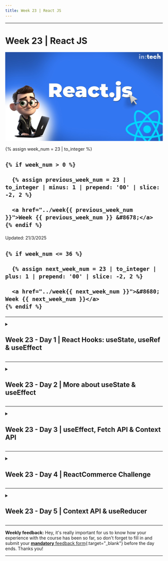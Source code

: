 ```yaml
---
title: Week 23 | React JS
---
```


<hr class="mb-0">

<h1 id="{{ Week 23-React JS | slugify }}">
  <span class="week-prefix">Week 23 |</span> React JS
</h1>

<img src="assets/React.js.jpg" />

<div class="week-controls">

  {% assign week_num = 23 | to_integer %}

  <h2 class="week-controls__previous_week">

    {% if week_num > 0 %}

      {% assign previous_week_num = 23 | to_integer | minus: 1 | prepend: '00' | slice: -2, 2 %}

      <a href="../week{{ previous_week_num }}">Week {{ previous_week_num }} &#8678;</a>
    {% endif %}

  </h2>

  <span>Updated: 21/3/2025</span>

  <h2 class="week-controls__next_week">

    {% if week_num <= 36 %}

      {% assign next_week_num = 23 | to_integer | plus: 1 | prepend: '00' | slice: -2, 2 %}

      <a href="../week{{ next_week_num }}">&#8680; Week {{ next_week_num }}</a>
    {% endif %}

  </h2>

</div>

---

<!-- Week 23 - Day 1 | React Hooks: useState, useRef & useEffect -->
<details markdown="1">
  <summary>
    <h2>
      <span class="summary-day">Week 23 - Day 1</span> | React Hooks: useState, useRef & useEffect</h2>
  </summary>

### Schedule

  - **Watch the lectures**
  - **Study the suggested material**
  - **Practice on the topics and share your questions**

### Study Plan

  Your instructor will share the video lectures with you. Here are the topics covered:

  - **Part 1:** useState Hook
  - **Part 2:** useRef & useEffect Hooks

  You can find the lecture code [here](https://github.com/in-tech-gration/WDX-180/tree/main/curriculum/week23/assets/day01/code){:target="_blank"}

  Remember, the code is a React app created using [vite](https://vite.dev/guide/#scaffolding-your-first-vite-project){:target="_blank"}.

  **Tips:**  
    - Temporarily disable ESLint: just at a comment at the top of the file: `/* eslint-disable */`  

  **References & Resources:**

  - **Hooks**  
    - [**React Hooks Lifecycle**](https://wavez.github.io/react-hooks-lifecycle/){:target="_blank"}  
      - [**Another view of the Component lifecycle**](https://github.com/in-tech-gration/WDX-180/blob/main/curriculum/week23/assets/day01/diagrams/ReactHooksLifecycle.png){:target="_blank"}  
    - **A family of built-in functions in React that:**  
      - **are prefixed with “use”: useState, useRef, useEffect**  
      - **should ONLY be used inside Component functions**  
      - **should NOT be conditionally executed**  
  - **JavaScript:**  
    - **Highly recommended: [https://github.com/getify/You-Dont-Know-JS/blob/1st-ed/README.md](https://github.com/getify/You-Dont-Know-JS/blob/1st-ed/README.md){:target="_blank"}**  
      - I don’t believe *“Async and Performance”* and *“ES6 and Beyond”* are relevant today as they are a bit outdated these days, so you can skip them.  
      - You can read the 2nd edition of “[Scopes & Closures](https://github.com/getify/You-Dont-Know-JS/blob/2nd-ed/scope-closures/README.md){:target="_blank"}” since it’s ready and wait for the 2nd edition of *“Sync & Async”* and *“ES.Next & Beyond”*  
    - In order to master JS you should definitely master the following concepts:  
      - `this`  
      - anything asynchronous  
      - The object prototype  
    - Check out: [https://learn.js.org/](https://learn.js.org/){:target="_blank"}  
      - Feel free to comment and open a PR or suggest:  
        - [https://github.com/in-tech-gration/LearnJavascript](https://github.com/in-tech-gration/LearnJavascript){:target="_blank"}  
  - [**ReacTree**](https://marketplace.visualstudio.com/items?itemName=ReacTreeDev.reactree){:target="_blank"}  
  - [**Error Lens VSCode Extension**](https://marketplace.visualstudio.com/items?itemName=usernamehw.errorlens){:target="_blank"}  
  - React Rule: useState creates a unique state value for each Component instance  
  - React Rule: Try to avoid mixing native DOM API and React  
    - We reach out to the Refs when there’s no other way of doing something with the DOM.  
    - We use useRef to make use of a vanilla JS library that needs direct access to the DOM (e.g. D3, Google Maps, etc.)  
  - State  
    - If you need a value that depends or is “derived” from a state variable, you probably don’t need another state variable for that. Just try with a simple local variable.

<!-- Summary -->

### Exercises

  - **Try to turn the App.jsx into a shopping cart**  
    - Idea: update shopping cart with number of items added   
    - Idea: Update the total price of the shopping cart  
  - **Study: [useEffect](https://react.dev/reference/react/useEffect){:target="_blank"}**  
  - **Study:** Render & Commit: [https://react.dev/learn/render-and-commit](https://react.dev/learn/render-and-commit){:target="_blank"}
  - **Ideas:** refactor TrafficLight app using `useRef` and `useEffect`

  **IMPORTANT:** Make sure to complete all the tasks found in the **daily Progress Sheet** and update the sheet accordingly. Once you've updated the sheet, don't forget to `commit` and `push`. The progress draft sheet for this day is: **/user/week23/progress/progress.draft.w23.d01.csv**

  You should **NEVER** update the `draft` sheets directly, but rather work on a copy of them according to the instructions [found here](../week01/resources/PROGRESS-WORKFLOW.md).


<!-- Extra Resources -->

<!-- Sources and Attributions -->
  
</details>

<hr class="mt-1">

<!-- Week 23 - Day 2 | More about useState & useEffect -->
<details markdown="1">
  <summary>
    <h2>
      <span class="summary-day">Week 23 - Day 2</span> | More about useState & useEffect</h2>
  </summary>

### Schedule

  - **Study the suggested material**
  - **Practice on the topics and share your questions**

### Study Plan

  In the last lecture, you were introduced to the `useState`, `useRef` and `useEffect` hooks.

  Today, we recommend that you study the following material to understand more about
  how these hooks work and how to avoid common beginner mistakes as well as taking
  a peek behind the algorithm that checks whether the `state` has changed in order 
  to re-render a Component.

  Grab a hot cup of coffee ☕️ (or tea), remove all distractions, and dive into the following
  resources:

  - [Preserving and Resetting State](https://react.dev/learn/preserving-and-resetting-state){:target="_blank"}   
  - [All useEffect Mistakes Every Junior React Developer Makes](https://www.youtube.com/watch?v=QQYeipc_cik){:target="_blank"}   
  - [Demystifying Object.is and prevState in React useState](https://www.valentinog.com/blog/react-object-is/){:target="_blank"}

  Enjoy and don't forget to share your questions and comments.

<!-- Summary -->

<!-- Exercises -->

<!-- Extra Resources -->

<!-- Sources and Attributions -->
  
</details>

<hr class="mt-1">

<!-- Week 23 - Day 3 | useEffect, Fetch API & Context API -->
<details markdown="1">
  <summary>
    <h2>
      <span class="summary-day">Week 23 - Day 3</span> | useEffect, Fetch API & Context API</h2>
  </summary>

### Schedule

  - **Watch the lectures**
  - **Study the suggested material**
  - **Practice on the topics and share your questions**

### Study Plan

  Your instructor will share the video lectures with you. Here are the topics covered:

  - **Part 1:** useEffect & Fetch API
  - **Part 2:** Context API

  You can find the lecture code [here](https://github.com/in-tech-gration/WDX-180/tree/main/curriculum/week23/assets/day03/code){:target="_blank"}

  **Lecture Notes:**

  - `Context API` can wrap any kind of JSX content, …but, can **only be used** by Components (via the `useContext` hook).  

  - **Tips**  
    - Try to limit the scope of your Context Provider to avoid unnecessary re-renders.

  - **Questions**  
    - _Why instead of using useRef to hold the value of a variable during re-renders, not declaring a variable outside of the Component?_  
      - The best thing you can do is try things out!  
      - Make sure to try the experiment with multiple instances of the same Component: `<Button /><Button />...`  
    - _Why instead of Global state, e.g. useContext or Redux not use localStorage?_  
      - Same as above: try it! You'll learn a lot from this experiments.

  **References & Resources:**

  - [**REST Countries JSON API**](https://restcountries.com/v3.1/name/japan){:target="_blank"}  
  - **Fetching Libraries**  
    - [**https://swr.vercel.app/**](https://swr.vercel.app/){:target="_blank"}  
    - [**https://tanstack.com/query/latest**](https://tanstack.com/query/latest){:target="_blank"}  
    - [**RTK Query**](https://redux-toolkit.js.org/rtk-query/overview){:target="_blank"}  
  - **State Rule: NEVER update the state value directly.**  
    - **Use the state setter and ALWAYS return a NEW value**  
      - **DON’T: prevState.push(42)**   
      - **DO: [...prevState, 42] or prevState.concat(42)**  
  - [**React DevTools Extension**](https://chromewebstore.google.com/detail/react-developer-tools/fmkadmapgofadopljbjfkapdkoienihi){:target="_blank"}  
  - [**CodeGrepper Extension for the Browser**](https://www.grepper.com/){:target="_blank"}  
  - [**FakeStore API**](https://fakestoreapi.com/docs){:target="_blank"}  
  - [**JSON Formatter Extension**](https://chromewebstore.google.com/detail/json-formatter/bcjindcccaagfpapjjmafapmmgkkhgoa){:target="_blank"}  
  - **Get GitHub profile through JSON API:**  
    - [**https://api.github.com/users/**](https://api.github.com/users/){:target="_blank"}**`<GitHub Username>`**  
  - **useEffect callback rules:**  
    - **These useEffect callbacks are sensitive to their own Component’s re-renders (DOM Update means the Component that contains the useEffect)**  
    - `useEffect( function runsAfterEveryDOMUpdate(){} )`  
    - `useEffect( function runsOnceAfterFirstDOMUpdate(){},[] )`  
    - `useEffect( function runsAfterInitialDOMUpdateAndWhenDependenciesChange(){},[stateA, propCounterB, stateB] )`

<!-- Summary -->

### Exercises

  - Clean up the demo `App.jsx` files and split your Components and Context into different files.  
  - Add the functionality to remove a product as well  
  - **Advanced**: try to update a product

  **IMPORTANT:** Make sure to complete all the tasks found in the **daily Progress Sheet** and update the sheet accordingly. Once you've updated the sheet, don't forget to `commit` and `push`. The progress draft sheet for this day is: **/user/week23/progress/progress.draft.w23.d03.csv**

  You should **NEVER** update the `draft` sheets directly, but rather work on a copy of them according to the instructions [found here](../week01/resources/PROGRESS-WORKFLOW.md).


<!-- Extra Resources -->

<!-- Sources and Attributions -->
  
</details>

<hr class="mt-1">

<!-- Week 23 - Day 4 | ReactCommerce Challenge -->
<details markdown="1">
  <summary>
    <h2>
      <span class="summary-day">Week 23 - Day 4</span> | ReactCommerce Challenge</h2>
  </summary>

### Schedule

  - **Study the suggested material**
  - **Practice on the topics and share your questions**

### Study Plan

  Go straight to the `Exercises Section` and start the coding challenge!

<!-- Summary -->

### Exercises

  **The ReactCommerce Coding Challenge**

  You have applied for a React developer job at a tech company. The lead Frontend developer has sent you the following challenge to complete today in order to get hired.

  Good luck!

  **First things first...**

  - Give a "heart" ❤️ to the [original Codepen](https://codepen.io/esco69/pen/pNXqXx){:target="_blank"}

  **Instructions**

  Your task is to convert this [HTML/CSS page](https://github.com/in-tech-gration/WDX-180/blob/main/curriculum/week23/assets/day04/code/ReactCommerce.html){:target="_blank"} into a functional React app.

  Here is an [online demo](https://in-tech-gration.github.io/WDX-180/curriculum/modules/javascript/frameworks/react/exercises/react-commerce-challenge/final/){:target="_blank"} of the app.

  Here are the tasks:

  - 1. Split the web page into the following React Components:

    - `<Header />`
      - Contains the `<Logo />`, `<NavMenu />` and top-right `<HamburgerMenu />` which contains the products bubble (showing 5 currently)
    - `<ProductsHeader />`: contains the `<Results />` Component which displays "BAGS" and the number of products found (6 results). The number 6 should be dynamic, based on the number of Products (length of some array?) and not a hardcoded string as it is now. It also contains a `<Close />` Component (the X)
    - A loop that displays 6 `<Product />` Components.
    - Each Component should be placed in its own folder along with a .css file that contains the relevant CSS styling.

  - 2. When you click on the heart of each `<Product />` Component, the heart icon should toggle between the black and white version based on whether the product has been liked or not.
  - 3. When you click on the shopping cart icon of each product, the bubble at the top right should update (increment when clicked once, decrement when clicked again and so forth). When the selected product is in the shopping cart, the icon should be black or golden otherwise.
  - 4. The data for each product should come from a JSON file. You should use the Fetch API inside a `useEffect` hook to fetch the data. You can use the Fakestore API to get some fake product details and replace each Lorem ipsum.

  **Hints**

  - Move the generic CSS styling into the index.css
  - Move the `<link>` inside the index.html
  - Use [https://transform.tools/html-to-jsx](https://transform.tools/html-to-jsx){:target="_blank"} or [https://marketplace.visualstudio.com/items?itemName=riazxrazor.html-to-jsx](https://marketplace.visualstudio.com/items?itemName=riazxrazor.html-to-jsx){:target="_blank"} to convert HTML int o JSX
  - The Product's price, like status, description and image should be passed as Props from a parent Component. The initial products data should be stored in a JSON file locally that will be fetched using a useEffect hook during the initial mount of some parent component. The JSON should be placed inside the public folder, and named products.json.

  **IMPORTANT:** Make sure to complete all the tasks found in the **daily Progress Sheet** and update the sheet accordingly. Once you've updated the sheet, don't forget to `commit` and `push`. The progress draft sheet for this day is: **/user/week23/progress/progress.draft.w23.d04.csv**

  You should **NEVER** update the `draft` sheets directly, but rather work on a copy of them according to the instructions [found here](../week01/resources/PROGRESS-WORKFLOW.md).


<!-- Extra Resources -->

<!-- Sources and Attributions -->
  
</details>

<hr class="mt-1">

<!-- Week 23 - Day 5 | Context API & useReducer -->
<details markdown="1">
  <summary>
    <h2>
      <span class="summary-day">Week 23 - Day 5</span> | Context API & useReducer</h2>
  </summary>

### Schedule

  - **Watch the lectures**
  - **Study the suggested material**
  - **Practice on the topics and share your questions**

### Study Plan

  Your instructor will share the video lectures with you. Here are the topics covered:

  - **Part 1:** Handling Errors, Context API and useReducer (Part 1) 
  - **Part 2:** Handling Errors, Context API and useReducer (Part 2)

  You can find the lecture code [here](https://github.com/in-tech-gration/WDX-180/tree/main/curriculum/week23/assets/day05/code){:target="_blank"}

  **Lecture Notes & Questions:**

  - useEffect Rules: **Your callback (side effect) function must NEVER BE async**  

  - Tips  
    - If you want to debug and x-ray your HTTP responses, you can temporarily switch to the **response.text()** method when using the Fetch API.

  **References & Resources:**

  - [useReducer](https://react.dev/reference/react/useReducer){:target="_blank"}
  - Nice experimental API: [JSON placeholder](https://jsonplaceholder.typicode.com/users){:target="_blank"}

<!-- Summary -->

### Exercises

  - Study and complete the exercises included within for the following React.dev doc pages:  
    - [useReducer](https://react.dev/reference/react/useReducer){:target="_blank"}  
    - [Extracting State Logic into a Reducer](https://react.dev/learn/extracting-state-logic-into-a-reducer){:target="_blank"}  
    - [Scaling Up with Reducer and Context](https://react.dev/learn/scaling-up-with-reducer-and-context){:target="_blank"}

  **IMPORTANT:** Make sure to complete all the tasks found in the **daily Progress Sheet** and update the sheet accordingly. Once you've updated the sheet, don't forget to `commit` and `push`. The progress draft sheet for this day is: **/user/week23/progress/progress.draft.w23.d05.csv**

  You should **NEVER** update the `draft` sheets directly, but rather work on a copy of them according to the instructions [found here](../week01/resources/PROGRESS-WORKFLOW.md).


<!-- Extra Resources -->

<!-- Sources and Attributions -->
  
</details>


<hr class="mt-1">

**Weekly feedback:** Hey, it's really important for us to know how your experience with the course has been so far, so don't forget to fill in and submit your [**mandatory** feedback form](https://forms.gle/S6Zg3bbS2uuwsSZF9){:target="_blank"} before the day ends. Thanks you!



---

<!-- COMMENTS: -->
<script src="https://utteranc.es/client.js"
  repo="in-tech-gration/WDX-180"
  issue-term="pathname"
  theme="github-dark"
  crossorigin="anonymous"
  async>
</script>